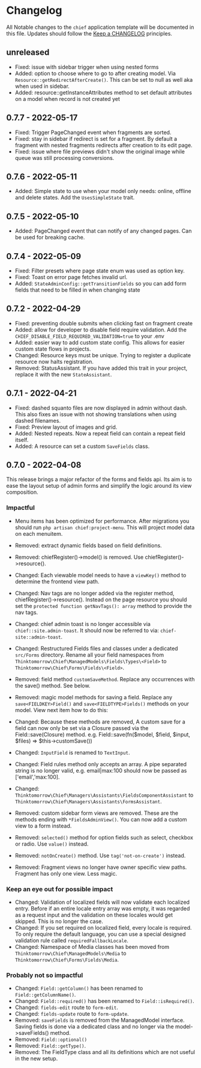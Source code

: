 
# Changelog

All Notable changes to the `chief` application template will be documented in this file. Updates should follow the [Keep a CHANGELOG](http://keepachangelog.com/)
principles.

## unreleased
- Fixed: issue with sidebar trigger when using nested forms
- Added: option to choose where to go to after creating model. Via `Resource::getRedirectAfterCreate()`. This can be set to null as well aka when used in sidebar.
- Added: resource::getInstanceAttributes method to set default attributes on a model when record is not created yet

## 0.7.7 - 2022-05-17
- Fixed: Trigger PageChanged event when fragments are sorted.
- Fixed: stay in sidebar if redirect is set for a fragment. By default a fragment with nested fragments redirects after creation to its edit page.
- Fixed: issue where file previews didn't show the original image while queue was still processing conversions.

## 0.7.6 - 2022-05-11
- Added: Simple state to use when your model only needs: online, offline and delete states. Add the `UsesSimpleState` trait.

## 0.7.5 - 2022-05-10
- Added: PageChanged event that can notify of any changed pages. Can be used for breaking cache.

## 0.7.4 - 2022-05-09
- Fixed: Filter presets where page state enum was used as option key.
- Fixed: Toast on error page fetches invalid url.
- Added: `StateAdminConfig::getTransitionFields` so you can add form fields that need to be filled in when changing state

## 0.7.2 - 2022-04-29
- Fixed: preventing double submits when clicking fast on fragment create
- Added: allow for developer to disable field require validation. Add the `CHIEF_DISABLE_FIELD_REQUIRED_VALIDATION=true` to your .env
- Added: easier way to add custom state config. This allows for easier custom state flows in projects.
- Changed: Resource keys must be unique. Trying to register a duplicate resource now halts registration.
- Removed: StatusAssistant. If you have added this trait in your project, replace it with the new `StateAssistant`.

## 0.7.1 - 2022-04-21
- Fixed: dashed squanto files are now displayed in admin without dash. This also fixes an issue with not showing translations when using dashed filenames.
- Fixed: Preview layout of images and grid.
- Added: Nested repeats. Now a repeat field can contain a repeat field itself. 
- Added: A resource can set a custom `SaveFields` class.

## 0.7.0 - 2022-04-08
This release brings a major refactor of the forms and fields api. Its aim is to ease the layout setup of admin forms and simplify the logic around its view composition.

### Impactful
- Menu items has been optimized for performance. After migrations you should run `php artisan chief:project-menu`. This will project model data on each menuitem.
- Removed: extract dynamic fields based on field definitions.
- Removed: chiefRegister()->model() is removed. Use chiefRegister()->resource().
- Changed: Each viewable model needs to have a `viewKey()` method to determine the frontend view path.
- Changed: Nav tags are no longer added via the register method, chiefRegister()->resource(). Instead on the page resource you should set the `protected function getNavTags(): array` method to provide the nav tags.
- Changed: chief admin toast is no longer accessible via `chief::site.admin-toast`. It should now be referred to via: `chief-site::admin-toast`.

- Changed: Restructured Fields files and classes under a dedicated `src/Forms` directory. Rename all your field namespaces from `Thinktomorrow\Chief\ManagedModels\Fields\Types\<Field>` to `Thinktomorrow\Chief\Forms\Fields\<Field>`.
- Removed: field method `customSaveMethod`. Replace any occurrences with the save() method. See below.
- Removed: magic model methods for saving a field. Replace any `save<FIELDKEY>Field()` and `save<FIELDTYPE>Fields()` methods on your model. View next item how to do this:
- Changed: Because these methods are removed, A custom save for a field can now only be set via a Closure passed via the Field::save(Closure) method. e.g. Field::save(fn($model, $field, $input, $files) => $this->customSave())
- Changed: `InputField` is renamed to `TextInput`.
- Changed: Field rules method only accepts an array. A pipe separated string is no longer valid, e.g. email|max:100 should now be passed as ['email','max:100].
- Changed: `Thinktomorrow\Chief\Managers\Assistants\FieldsComponentAssistant` to `Thinktomorrow\Chief\Managers\Assistants\FormsAssistant`.
- Removed: custom sidebar form views are removed. These are the methods ending with `*FieldsAdminView()`. You can now add a custom view to a form instead.
- Removed: `selected()` method for option fields such as select, checkbox or radio. Use `value()` instead.
- Removed: `notOnCreate()` method. Use `tag('not-on-create')` instead.
- Removed: Fragment views no longer have owner specific view paths. Fragment has only one view. Less magic.

### Keep an eye out for possible impact
- Changed: Validation of localized fields will now validate each localized entry. Before if an entire locale entry array was empty, it was regarded as a request input and the validation on these locales would get skipped. This is no longer the case.
- Changed: If you set required on localized field, every locale is required. To only require the default language, you can use a special designed validation rule called `requiredFallbackLocale`.
- Changed: Namespace of Media classes has been moved from `Thinktomorrow\Chief\ManagedModels\Media` to `Thinktomorrow\Chief\Forms\Fields\Media`.

### Probably not so impactful
- Changed: `Field::getColumn()` has been renamed to `Field::getColumnName()`.
- Changed: `Field::required()` has been renamed to `Field::isRequired()`.
- Changed: `fields-edit` route to `form-edit`.
- Changed: `fields-update` route to `form-update`.
- Removed: `saveFields` is removed from the ManagedModel interface. Saving fields is done via a dedicated class and no longer via the model->saveFields() method.
- Removed: `Field::optional()`
- Removed: `Field::getType()`.
- Removed: The FieldType class and all its definitions which are not useful in the new setup.

